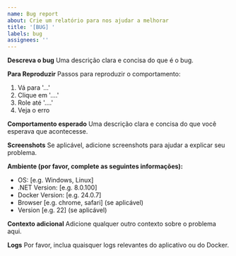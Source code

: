 ```yaml
---
name: Bug report
about: Crie um relatório para nos ajudar a melhorar
title: '[BUG] '
labels: bug
assignees: ''
---
```


**Descreva o bug**
Uma descrição clara e concisa do que é o bug.

**Para Reproduzir**
Passos para reproduzir o comportamento:
1. Vá para '...'
2. Clique em '....'
3. Role até '....'
4. Veja o erro

**Comportamento esperado**
Uma descrição clara e concisa do que você esperava que acontecesse.

**Screenshots**
Se aplicável, adicione screenshots para ajudar a explicar seu problema.

**Ambiente (por favor, complete as seguintes informações):**
 - OS: [e.g. Windows, Linux]
 - .NET Version: [e.g. 8.0.100]
 - Docker Version: [e.g. 24.0.7]
 - Browser [e.g. chrome, safari] (se aplicável)
 - Version [e.g. 22] (se aplicável)

**Contexto adicional**
Adicione qualquer outro contexto sobre o problema aqui.

**Logs**
Por favor, inclua quaisquer logs relevantes do aplicativo ou do Docker. 